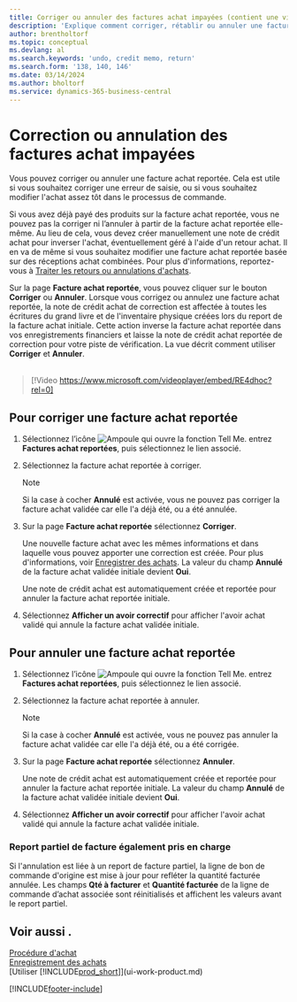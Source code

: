 ```yaml
---
title: Corriger ou annuler des factures achat impayées (contient une vidéo)
description: 'Explique comment corriger, rétablir ou annuler une facture achat reportée et créer automatiquement une note de crédit achat.'
author: brentholtorf
ms.topic: conceptual
ms.devlang: al
ms.search.keywords: 'undo, credit memo, return'
ms.search.form: '138, 140, 146'
ms.date: 03/14/2024
ms.author: bholtorf
ms.service: dynamics-365-business-central
---
```

# <a name="correct-or-cancel-unpaid-purchase-invoices"></a>Correction ou annulation des factures achat impayées

Vous pouvez corriger ou annuler une facture achat reportée. Cela est utile si vous souhaitez corriger une erreur de saisie, ou si vous souhaitez modifier l'achat assez tôt dans le processus de commande.

Si vous avez déjà payé des produits sur la facture achat reportée, vous ne pouvez pas la corriger ni l’annuler à partir de la facture achat reportée elle-même. Au lieu de cela, vous devez créer manuellement une note de crédit achat pour inverser l'achat, éventuellement géré à l'aide d'un retour achat. Il en va de même si vous souhaitez modifier une facture achat reportée basée sur des réceptions achat combinées. Pour plus d'informations, reportez-vous à [Traiter les retours ou annulations d'achats](purchasing-how-process-purchase-returns-cancellations.md).

Sur la page **Facture achat reportée**, vous pouvez cliquer sur le bouton **Corriger** ou **Annuler**. Lorsque vous corrigez ou annulez une facture achat reportée, la note de crédit achat de correction est affectée à toutes les écritures du grand livre et de l'inventaire physique créées lors du report de la facture achat initiale. Cette action inverse la facture achat reportée dans vos enregistrements financiers et laisse la note de crédit achat reportée de correction pour votre piste de vérification. La vue décrit comment utiliser **Corriger** et **Annuler**.
<br><br>
> [!Video https://www.microsoft.com/videoplayer/embed/RE4dhoc?rel=0]

## <a name="to-correct-a-posted-purchase-invoice"></a>Pour corriger une facture achat reportée

1. Sélectionnez l’icône ![Ampoule qui ouvre la fonction Tell Me.](media/ui-search/search_small.png "Dites-moi ce que vous voulez faire") entrez **Factures achat reportées**, puis sélectionnez le lien associé.  
2. Sélectionnez la facture achat reportée à corriger.  

    > [!NOTE]  
    >   Si la case à cocher **Annulé** est activée, vous ne pouvez pas corriger la facture achat validée car elle l'a déjà été, ou a été annulée.
3. Sur la page **Facture achat reportée** sélectionnez **Corriger**.

    Une nouvelle facture achat avec les mêmes informations et dans laquelle vous pouvez apporter une correction est créée. Pour plus d'informations, voir [Enregistrer des achats](purchasing-how-record-purchases.md). La valeur du champ **Annulé** de la facture achat validée initiale devient **Oui**.

    Une note de crédit achat est automatiquement créée et reportée pour annuler la facture achat reportée initiale.
4. Sélectionnez **Afficher un avoir correctif** pour afficher l'avoir achat validé qui annule la facture achat validée initiale.

## <a name="to-cancel-a-posted-purchase-invoice"></a>Pour annuler une facture achat reportée

1. Sélectionnez l’icône ![Ampoule qui ouvre la fonction Tell Me.](media/ui-search/search_small.png "Dites-moi ce que vous voulez faire") entrez **Factures achat reportées**, puis sélectionnez le lien associé.  
2. Sélectionnez la facture achat reportée à annuler.

    > [!NOTE]  
    >   Si la case à cocher **Annulé** est activée, vous ne pouvez pas annuler la facture achat validée car elle l'a déjà été, ou a été corrigée.
3. Sur la page **Facture achat reportée** sélectionnez **Annuler**.

    Une note de crédit achat est automatiquement créée et reportée pour annuler la facture achat reportée initiale. La valeur du champ **Annulé** de la facture achat validée initiale devient **Oui**.
4. Sélectionnez **Afficher un avoir correctif** pour afficher l'avoir achat validé qui annule la facture achat validée initiale.

### <a name="partial-invoice-posting-also-supported"></a>Report partiel de facture également pris en charge

Si l'annulation est liée à un report de facture partiel, la ligne de bon de commande d'origine est mise à jour pour refléter la quantité facturée annulée. Les champs **Qté à facturer** et **Quantité facturée** de la ligne de commande d’achat associée sont réinitialisés et affichent les valeurs avant le report partiel.

## <a name="see-also"></a>Voir aussi .

[Procédure d'achat](purchasing-manage-purchasing.md)  
[Enregistrement des achats](purchasing-how-record-purchases.md)  
[Utiliser [!INCLUDE[prod_short](includes/prod_short.md)]](ui-work-product.md)


[!INCLUDE[footer-include](includes/footer-banner.md)]
